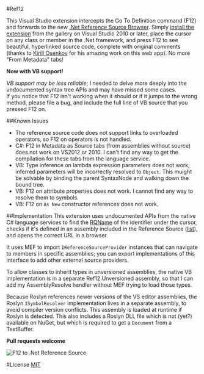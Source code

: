 #Ref12

This Visual Studio extension intercepts the Go To Definition command (F12) and forwards to the new [.Net Reference Source Browser](http://referencesource-beta.microsoft.com/).
Simply [install the extension](http://visualstudiogallery.msdn.microsoft.com/f89b27c5-7d7b-4059-adde-7ccc709fa86e) from the gallery on Visual Studio 2010 or later, place the cursor on any class or member in the .Net framework, and press F12 to see beautiful, hyperlinked source code, complete with original comments  (thanks to [Kirill Osenkov](https://twitter.com/KirillOsenkov) for his amazing work on this web app).
No more "From Metadata" tabs! 

**Now with VB support!**

_VB support may be less reliable_; I needed to delve more deeply into the undocumented syntax tree APIs and may have missed some cases.  
If you notice that F12 isn't working when it should or if it jumps to the wrong method, please file a bug, and include the full line of VB source that you pressed F12 on.

##Known Issues

 - The reference source code does not support links to overloaded operators, so F12 on operators is not handled.
 - C#: F12 in Metadata as Source tabs (from assemblies without source) does not work on VS2012 or 2010.  I can't find any way to get the compilation for these tabs from the language service.
 - VB: Type inference on lambda expression parameters does not work; inferred parameters will be incorrectly resolved to `Object`.  This muight be solvable by binding the parent SyntaxNode and walking down the bound tree.
 - VB: F12 on attribute properties does not work.  I cannot find any way to resolve them to symbols.
 - VB: F12 on `As New` constructor references does not work.

##Implementation
This extension uses undocumented APIs from the native C# language services to find the [RQName](http://msdn.microsoft.com/en-us/library/microsoft.visualstudio.shell.interop.ivsrefactornotify.aspx#remarksToggle "Refactor-Qualified Name") of the identifier under the cursor, checks if it's defined in an assembly included in the Reference Source ([list](http://referencesource-beta.microsoft.com/assemblies.txt)), and opens the correct URL in a browser.

It uses MEF to import `IReferenceSourceProvider` instances that can navigate to members in specific assemblies; you can export implementations of this interface to add other external source providers.

To allow classes to inherit types in unversioned assemblies, the native VB implementation is in a separate Ref12.Unversioned assembly, so that I can add my AssemblyResolve handler without MEF trying to load those types.

Because Roslyn references newer versions of the VS editor assemblies, the Roslyn `ISymbolResolver` implementation lives in a separate assembly, to avoid compiler version conflicts.  This assembly is loaded at runtime if Roslyn is detected.  This also includes a Roslyn DLL file which is not (yet?) available on NuGet, but which is required to get a `Document` from a TextBuffer.

**Pull requests welcome**

![F12 to .Net Reference Source](http://i1.visualstudiogallery.msdn.s-msft.com/f89b27c5-7d7b-4059-adde-7ccc709fa86e/image/file/125181/1/ref12%20screenshot.png)

#License
[MIT](http://opensource.org/licenses/MIT)
